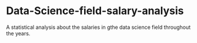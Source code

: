 # Data-Science-field-salary-analysis
A statistical analysis about the salaries in gthe data science field throughout the years. 
